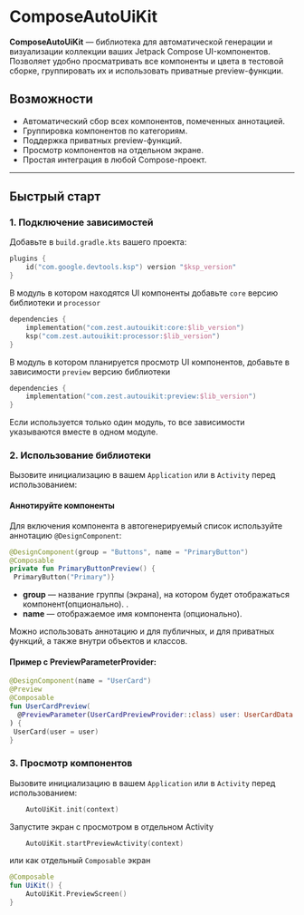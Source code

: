 
# ComposeAutoUiKit

**ComposeAutoUiKit** — библиотека для автоматической генерации и визуализации коллекции ваших Jetpack Compose UI-компонентов. Позволяет удобно просматривать все компоненты и цвета в тестовой сборке, группировать их и использовать приватные preview-функции.

## Возможности

- Автоматический сбор всех компонентов, помеченных аннотацией.
- Группировка компонентов по категориям.
- Поддержка приватных preview-функций.
- Просмотр компонентов на отдельном экране.
- Простая интеграция в любой Compose-проект.

---  

## Быстрый старт

### 1. Подключение зависимостей

Добавьте в `build.gradle.kts` вашего проекта:

```kotlin  
plugins {  
	id("com.google.devtools.ksp") version "$ksp_version"
}  
```

В модуль в котором находятся UI компоненты добавьте `core` версию библиотеки и `processor`

```kotlin
dependencies {  
	implementation("com.zest.autouikit:core:$lib_version") 
	ksp("com.zest.autouikit:processor:$lib_version")
}  
```  

В модуль в котором планируется просмотр UI компонентов, добавьте в зависимости `preview` версию библиотеки

```kotlin
dependencies {  
	implementation("com.zest.autouikit:preview:$lib_version")
}  
```  

Если используется только один модуль, то все зависимости указываются вместе в одном модуле.

### 2. Использование библиотеки

Вызовите инициализацию в вашем `Application` или в `Activity` перед использованием:

####  Аннотируйте компоненты

Для включения компонента в автогенерируемый список используйте аннотацию `@DesignComponent`:

```kotlin  
@DesignComponent(group = "Buttons", name = "PrimaryButton")  
@Composable  
private fun PrimaryButtonPreview() {  
 PrimaryButton("Primary")}  
```  

- **group** — название группы (экрана), на котором будет отображаться компонент(опционально).  .
- **name** — отображаемое имя компонента (опционально).

Можно использовать аннотацию и для публичных, и для приватных функций, а также внутри объектов и классов.

#### Пример с PreviewParameterProvider:

```kotlin  
@DesignComponent(name = "UserCard")  
@Preview  
@Composable  
fun UserCardPreview(  
  @PreviewParameter(UserCardPreviewProvider::class) user: UserCardData  
) {  
 UserCard(user = user)  
}  
```    

### 3. Просмотр компонентов

Вызовите инициализацию в вашем `Application` или в `Activity` перед использованием:

```kotlin  
	AutoUiKit.init(context)  
```  

Запустите экран с просмотром в отдельном Activity
```kotlin
	AutoUiKit.startPreviewActivity(context)
```

или как отдельный `Composable` экран

```kotlin
@Composable  
fun UiKit() {  
    AutoUiKit.PreviewScreen()  
}
```